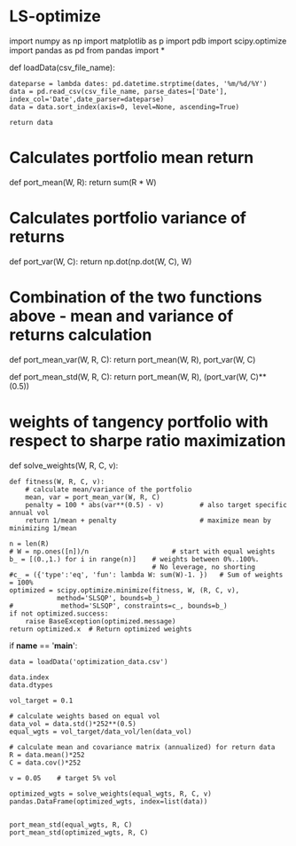 # LS-optimize

import numpy as np
import matplotlib as p
import pdb
import scipy.optimize
import pandas as pd
from pandas import *


def loadData(csv_file_name):
    
    dateparse = lambda dates: pd.datetime.strptime(dates, '%m/%d/%Y')
    data = pd.read_csv(csv_file_name, parse_dates=['Date'], index_col='Date',date_parser=dateparse)
    data = data.sort_index(axis=0, level=None, ascending=True)

    return data


# Calculates portfolio mean return
def port_mean(W, R):
    return sum(R * W)


# Calculates portfolio variance of returns
def port_var(W, C):
    return np.dot(np.dot(W, C), W)


# Combination of the two functions above - mean and variance of returns calculation
def port_mean_var(W, R, C):
    return port_mean(W, R), port_var(W, C)


def port_mean_std(W, R, C):
    return port_mean(W, R), (port_var(W, C)**(0.5))


# weights of tangency portfolio with respect to sharpe ratio maximization
def solve_weights(W, R, C, v):
    
    def fitness(W, R, C, v):
        # calculate mean/variance of the portfolio
        mean, var = port_mean_var(W, R, C)
        penalty = 100 * abs(var**(0.5) - v)         # also target specific annual vol
        return 1/mean + penalty                     # maximize mean by minimizing 1/mean
    
    n = len(R)
    # W = np.ones([n])/n                     # start with equal weights
    b_ = [(0.,1.) for i in range(n)]    # weights between 0%..100%. 
                                        # No leverage, no shorting
    #c_ = ({'type':'eq', 'fun': lambda W: sum(W)-1. })   # Sum of weights = 100%
    optimized = scipy.optimize.minimize(fitness, W, (R, C, v), 
                method='SLSQP', bounds=b_)  
    #            method='SLSQP', constraints=c_, bounds=b_)  
    if not optimized.success: 
        raise BaseException(optimized.message)
    return optimized.x  # Return optimized weights



if __name__ == '__main__':

    data = loadData('optimization_data.csv')
    
    data.index
    data.dtypes

    vol_target = 0.1

    # calculate weights based on equal vol
    data_vol = data.std()*252**(0.5)
    equal_wgts = vol_target/data_vol/len(data_vol)

    # calculate mean and covariance matrix (annualized) for return data
    R = data.mean()*252
    C = data.cov()*252
    
    v = 0.05    # target 5% vol
                
    optimized_wgts = solve_weights(equal_wgts, R, C, v)
    pandas.DataFrame(optimized_wgts, index=list(data))
    
    
    port_mean_std(equal_wgts, R, C)
    port_mean_std(optimized_wgts, R, C)

